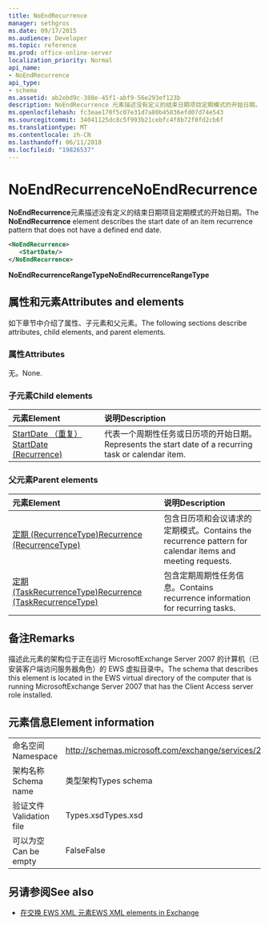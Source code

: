 ```yaml
---
title: NoEndRecurrence
manager: sethgros
ms.date: 09/17/2015
ms.audience: Developer
ms.topic: reference
ms.prod: office-online-server
localization_priority: Normal
api_name:
- NoEndRecurrence
api_type:
- schema
ms.assetid: ab2ebd9c-388e-45f1-abf9-56e293ef123b
description: NoEndRecurrence 元素描述没有定义的结束日期项目定期模式的开始日期。
ms.openlocfilehash: fc3eae170f5c07e31d7a80b45836efd07d74e543
ms.sourcegitcommit: 34041125dc8c5f993b21cebfc4f8b72f0fd2cb6f
ms.translationtype: MT
ms.contentlocale: zh-CN
ms.lasthandoff: 06/11/2018
ms.locfileid: "19826537"
---
```

# <a name="noendrecurrence"></a><span data-ttu-id="7b8e9-103">NoEndRecurrence</span><span class="sxs-lookup"><span data-stu-id="7b8e9-103">NoEndRecurrence</span></span>

<span data-ttu-id="7b8e9-104">**NoEndRecurrence**元素描述没有定义的结束日期项目定期模式的开始日期。</span><span class="sxs-lookup"><span data-stu-id="7b8e9-104">The **NoEndRecurrence** element describes the start date of an item recurrence pattern that does not have a defined end date.</span></span> 
  
```xml
<NoEndRecurrence>
   <StartDate/>
</NoEndRecurrence>
```

 <span data-ttu-id="7b8e9-105">**NoEndRecurrenceRangeType**</span><span class="sxs-lookup"><span data-stu-id="7b8e9-105">**NoEndRecurrenceRangeType**</span></span>
## <a name="attributes-and-elements"></a><span data-ttu-id="7b8e9-106">属性和元素</span><span class="sxs-lookup"><span data-stu-id="7b8e9-106">Attributes and elements</span></span>

<span data-ttu-id="7b8e9-107">如下章节中介绍了属性、子元素和父元素。</span><span class="sxs-lookup"><span data-stu-id="7b8e9-107">The following sections describe attributes, child elements, and parent elements.</span></span>
  
### <a name="attributes"></a><span data-ttu-id="7b8e9-108">属性</span><span class="sxs-lookup"><span data-stu-id="7b8e9-108">Attributes</span></span>

<span data-ttu-id="7b8e9-109">无。</span><span class="sxs-lookup"><span data-stu-id="7b8e9-109">None.</span></span>
  
### <a name="child-elements"></a><span data-ttu-id="7b8e9-110">子元素</span><span class="sxs-lookup"><span data-stu-id="7b8e9-110">Child elements</span></span>

|<span data-ttu-id="7b8e9-111">**元素**</span><span class="sxs-lookup"><span data-stu-id="7b8e9-111">**Element**</span></span>|<span data-ttu-id="7b8e9-112">**说明**</span><span class="sxs-lookup"><span data-stu-id="7b8e9-112">**Description**</span></span>|
|:-----|:-----|
|[<span data-ttu-id="7b8e9-113">StartDate （重复）</span><span class="sxs-lookup"><span data-stu-id="7b8e9-113">StartDate (Recurrence)</span></span>](startdate-recurrence.md) <br/> |<span data-ttu-id="7b8e9-114">代表一个周期性任务或日历项的开始日期。</span><span class="sxs-lookup"><span data-stu-id="7b8e9-114">Represents the start date of a recurring task or calendar item.</span></span>  <br/> |
   
### <a name="parent-elements"></a><span data-ttu-id="7b8e9-115">父元素</span><span class="sxs-lookup"><span data-stu-id="7b8e9-115">Parent elements</span></span>

|<span data-ttu-id="7b8e9-116">**元素**</span><span class="sxs-lookup"><span data-stu-id="7b8e9-116">**Element**</span></span>|<span data-ttu-id="7b8e9-117">**说明**</span><span class="sxs-lookup"><span data-stu-id="7b8e9-117">**Description**</span></span>|
|:-----|:-----|
|[<span data-ttu-id="7b8e9-118">定期 (RecurrenceType)</span><span class="sxs-lookup"><span data-stu-id="7b8e9-118">Recurrence (RecurrenceType)</span></span>](recurrence-recurrencetype.md) <br/> |<span data-ttu-id="7b8e9-119">包含日历项和会议请求的定期模式。</span><span class="sxs-lookup"><span data-stu-id="7b8e9-119">Contains the recurrence pattern for calendar items and meeting requests.</span></span>  <br/> |
|[<span data-ttu-id="7b8e9-120">定期 (TaskRecurrenceType)</span><span class="sxs-lookup"><span data-stu-id="7b8e9-120">Recurrence (TaskRecurrenceType)</span></span>](recurrence-taskrecurrencetype.md) <br/> |<span data-ttu-id="7b8e9-121">包含定期周期性任务信息。</span><span class="sxs-lookup"><span data-stu-id="7b8e9-121">Contains recurrence information for recurring tasks.</span></span>  <br/> |
   
## <a name="remarks"></a><span data-ttu-id="7b8e9-122">备注</span><span class="sxs-lookup"><span data-stu-id="7b8e9-122">Remarks</span></span>

<span data-ttu-id="7b8e9-123">描述此元素的架构位于正在运行 MicrosoftExchange Server 2007 的计算机（已安装客户端访问服务器角色）的 EWS 虚拟目录中。</span><span class="sxs-lookup"><span data-stu-id="7b8e9-123">The schema that describes this element is located in the EWS virtual directory of the computer that is running MicrosoftExchange Server 2007 that has the Client Access server role installed.</span></span>
  
## <a name="element-information"></a><span data-ttu-id="7b8e9-124">元素信息</span><span class="sxs-lookup"><span data-stu-id="7b8e9-124">Element information</span></span>

|||
|:-----|:-----|
|<span data-ttu-id="7b8e9-125">命名空间</span><span class="sxs-lookup"><span data-stu-id="7b8e9-125">Namespace</span></span>  <br/> |http://schemas.microsoft.com/exchange/services/2006/types  <br/> |
|<span data-ttu-id="7b8e9-126">架构名称</span><span class="sxs-lookup"><span data-stu-id="7b8e9-126">Schema name</span></span>  <br/> |<span data-ttu-id="7b8e9-127">类型架构</span><span class="sxs-lookup"><span data-stu-id="7b8e9-127">Types schema</span></span>  <br/> |
|<span data-ttu-id="7b8e9-128">验证文件</span><span class="sxs-lookup"><span data-stu-id="7b8e9-128">Validation file</span></span>  <br/> |<span data-ttu-id="7b8e9-129">Types.xsd</span><span class="sxs-lookup"><span data-stu-id="7b8e9-129">Types.xsd</span></span>  <br/> |
|<span data-ttu-id="7b8e9-130">可以为空</span><span class="sxs-lookup"><span data-stu-id="7b8e9-130">Can be empty</span></span>  <br/> |<span data-ttu-id="7b8e9-131">False</span><span class="sxs-lookup"><span data-stu-id="7b8e9-131">False</span></span>  <br/> |
   
## <a name="see-also"></a><span data-ttu-id="7b8e9-132">另请参阅</span><span class="sxs-lookup"><span data-stu-id="7b8e9-132">See also</span></span>



- [<span data-ttu-id="7b8e9-133">在交换 EWS XML 元素</span><span class="sxs-lookup"><span data-stu-id="7b8e9-133">EWS XML elements in Exchange</span></span>](ews-xml-elements-in-exchange.md)

